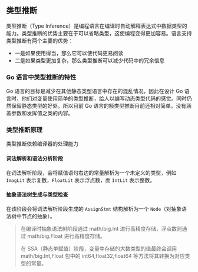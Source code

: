 类型推断
-------------

类型推断（Type Inference）是编程语言在编译时自动解释表达式中数据类型的能力。类型推断的优势主要在于可以省略类型，这使编程变得更加容易。语言支持类型推断有两个主要的优势：

* 一是如果使用得当，那么它可以使代码更易阅读
* 二是如果类型更加复杂，那么类型推断可以减少代码中的冗余信息



### Go 语言中类型推断的特性

Go 语言的目标是减少在其他静态类型语言中存在的混乱情况，因此在设计 Go 语言时，他们对变量使用简单的类型推断，给人以编写动态类型代码的感觉。同时仍然保留静态类型的好处。所以目前 Go 语言的额类型推断目前还相对简单，没有涵盖参数和发挥值之类的内容。



### 类型推断原理

类型推断依赖编译器的处理能力



#### 词法解析和语法分析阶段

在词法解析阶段，会将赋值语句右边的常量解析为一个未定义的类型，例如 `ImagLit` 表示复数，`FloatLit` 表示浮点数，而 `IntLit` 表示整数。



#### 抽象语法树生成与类型检查

在该阶段会将词法解析阶段生成的 `AssignStmt` 结构解析为一个 `Node`（对抽象语法树中节点的抽象）。

> 在编译时抽象语法树阶段通过 math/big.Int 进行高精度存储，浮点数则通过 math/big.Float 进行高精度存储。
>
> 在 SSA（静态单赋值）阶段，变量中存储的大数类型的值最终会调用 math/big.Int,Float 包中的 int64,float32,float64 等方法将其转换为对应类型的常量。

